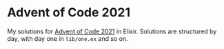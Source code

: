 # Advent of Code 2021

My solutions for [Advent of Code 2021](https://adventofcode.com/2021) in Elixir. Solutions are structured by day, with day one in `lib/one.ex` and so on.
